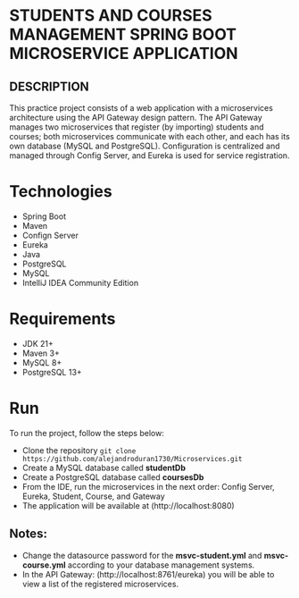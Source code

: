 # STUDENTS AND COURSES MANAGEMENT SPRING BOOT MICROSERVICE APPLICATION

## DESCRIPTION
This practice project consists of a web application with a microservices architecture using the API Gateway design pattern.
The API Gateway manages two microservices that register (by importing) students and courses; both microservices communicate with each other, and each has its own database (MySQL and PostgreSQL).
Configuration is centralized and managed through Config Server, and Eureka is used for service registration.

# Technologies
- Spring Boot
- Maven
- Confign Server
- Eureka
- Java
- PostgreSQL
- MySQL
- IntelliJ IDEA Community Edition

# Requirements
- JDK 21+
- Maven 3+
- MySQL 8+
- PostgreSQL 13+

# Run
To run the project, follow the steps below:
- Clone the repository `git clone https://github.com/alejandroduran1730/Microservices.git`
- Create a MySQL database called **studentDb**
- Create a PostgreSQL database called **coursesDb**
- From the IDE, run the microservices in the next order: Config Server, Eureka, Student, Course, and Gateway
- The application will be available at (http://localhost:8080)

## Notes:
- Change the datasource password for the **msvc-student.yml** and **msvc-course.yml** according to your database management systems.
- In the API Gateway: (http://localhost:8761/eureka) you will be able to view a list of the registered microservices.
